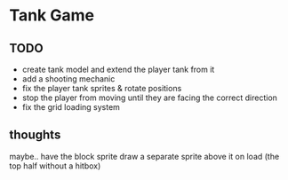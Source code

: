 # Tank Game

## TODO

- create tank model and extend the player tank from it
- add a shooting mechanic
- fix the player tank sprites & rotate positions
- stop the player from moving until they are facing the correct direction
- fix the grid loading system

## thoughts
maybe.. have the block sprite draw a separate sprite above it on load (the top half without a hitbox)